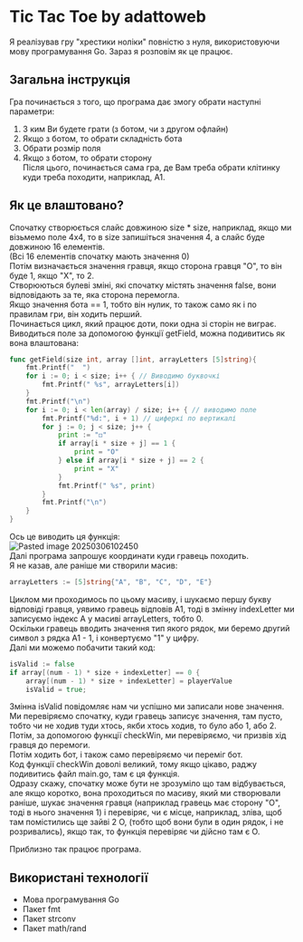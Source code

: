 # Tic Tac Toe by adattoweb
Я реалізував гру "хрестики ноліки" повністю з нуля, використовуючи мову програмування Go. Зараз я розповім як це працює.  
## Загальна інструкція
Гра починається з того, що програма дає змогу обрати наступні параметри:  
1. З ким Ви будете грати (з ботом, чи з другом офлайн)  
2. Якщо з ботом, то обрати складність бота  
3. Обрати розмір поля  
4. Якщо з ботом, то обрати сторону  
Після цього, починається сама гра, де Вам треба обрати клітинку куди треба походити, наприклад, A1.  

## Як це влаштовано?
Спочатку створюється слайс довжиною size * size, наприклад, якщо ми візьмемо поле 4x4, то в size запишіться значення 4, а слайс буде довжиною 16 елементів.  
(Всі 16 елементів спочатку мають значення 0)  
Потім визначається значення гравця, якщо сторона гравця "O", то він буде 1, якщо "X", то 2.  
Створюються булеві зміні, які спочатку містять значення false, вони відповідають за те, яка сторона перемогла.  
Якщо значення бота == 1, тобто він нулик, то також само як і по правилам гри, він ходить перший.  
Починається цикл, який працює доти, поки одна зі сторін не виграє.  
Виводиться поле за допомогою функції getField, можна подивитись як вона влаштована:  
```Go
func getField(size int, array []int, arrayLetters [5]string){
    fmt.Printf("  ")
    for i := 0; i < size; i++ { // Виводимо буквочкі
        fmt.Printf(" %s", arrayLetters[i])
    }
    fmt.Printf("\n")
    for i := 0; i < len(array) / size; i++ { // виводимо поле
        fmt.Printf("%d:", i + 1) // циферкі по вертикалі
        for j := 0; j < size; j++ {
            print := "◻"
            if array[i * size + j] == 1 {
                print = "O"
            } else if array[i * size + j] == 2 {
	            print = "X"
            }
            fmt.Printf(" %s", print)
        }
        fmt.Printf("\n")
    }
}
```
Ось це виводить ця функція:  
![Pasted image 20250306102450](https://github.com/user-attachments/assets/118dfc86-30ed-44f3-be61-6b602b9af009)  
Далі програма запрошує координати куди гравець походить.  
Я не казав, але раніше ми створили масив:  
```Go
arrayLetters := [5]string{"A", "B", "C", "D", "E"}
```
Циклом ми проходимось по цьому масиву, і шукаємо першу букву відповіді гравця, уявимо гравець відповів A1, тоді в змінну indexLetter ми записуємо індекс A у масиві arrayLetters, тобто 0.  
Оскільки гравець вводить значення тип якого рядок, ми беремо другий символ з рядка A1 - 1, і конвертуємо "1" у цифру.  
Далі ми можемо побачити такий код:  
```go
isValid := false
if array[(num - 1) * size + indexLetter] == 0 {
	array[(num - 1) * size + indexLetter] = playerValue
    isValid = true;
```

Змінна isValid повідомляє нам чи успішно ми записали нове значення.  
Ми перевіряємо спочатку, куди гравець записує значення, там пусто, тобто чи не ходив туди хтось, якби хтось ходив, то було або 1, або 2.  
Потім, за допомогою функції checkWin, ми перевіряємо, чи призвів хід гравця до перемоги.  
Потім ходить бот, і також само перевіряємо чи переміг бот.  
Код функції checkWin доволі великий, тому якщо цікаво, раджу подивитись файл main.go, там є ця функція.  
Одразу скажу, спочатку може бути не зрозуміло що там відбувається, але якщо коротко, вона проходиться по масиву, який ми створювали раніше, шукає значення гравця (наприклад гравець має сторону "O", тоді в нього значення 1) і перевіряє, чи є місце, наприклад, зліва, щоб там помістились ще зайві 2 O, (тобто щоб вони були в один рядок, і не розривались), якщо так, то функція перевіряє чи дійсно там є O.  

Приблизно так працює програма.  

## Використані технології
- Мова програмування Go
- Пакет fmt
- Пакет strconv
- Пакет math/rand

